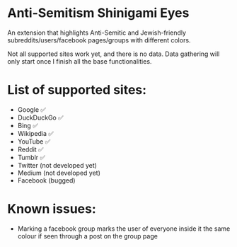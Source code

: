 # Anti-Semitism Shinigami Eyes
 
An extension that highlights Anti-Semitic and Jewish-friendly subreddits/users/facebook pages/groups with different colors.

Not all supported sites work yet, and there is no data. Data gathering will only start once I finish all the base functionalities.

# List of supported sites:
* Google ✅
* DuckDuckGo ✅
* Bing ✅
* Wikipedia ✅
* YouTube ✅
* Reddit ✅
* Tumblr ✅
* Twitter (not developed yet)
* Medium (not developed yet)
* Facebook (bugged)


# Known issues:
* Marking a facebook group marks the user of everyone inside it the same colour if seen through a post on the group page
